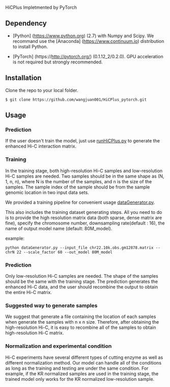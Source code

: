  HiCPlus
Impletmented by PyTorch 

## Dependency

* [Python] (https://www.python.org) (2.7) with Numpy and Scipy. We recommand use the  [Anaconda] (https://www.continuum.io) distribution to install Python. 

* [PyTorch] (https://http://pytorch.org/) (0.1.12_2/0.2.0). GPU acceleration is not required but strongly recommended. 

## Installation
Clone the repo to your local folder. 

```
$ git clone https://github.com/wangjuan001/HiCPlus_pytorch.git

```
## Usage

### Prediction
If the user doesn't train the model, just use [runHiCPlus.py](https://github.com/zhangyan32/HiCPlus_pytorch/blob/master/src/runHiCPlus.py) to generate the enhanced Hi-C interaction matrix. 


### Training
In the training stage, both high-resolution Hi-C samples and low-resolution Hi-C samples are needed. Two samples should be in the same shape as (N, 1, n, n), where N is the number of the samples, and n is the size of the samples. The sample index of the sample should be from the sample genomic location in two input data sets. 

We provided a training pipeline for convenient usage [dataGenerator.py](https://github.com/wangjuan001/HiCPlus_pytorch/blob/master/src/dataGenerator.py). 

This also includes the training dataset generating steps. All you need to do is to provide the high resolution matrix data (both sparse, dense matrix are fine), specify the chromosome number, downsampling rate(default : 16), the name of output model name (default: 80M_model).

example: 
```
python dataGenerator.py --input_file chr22.10k.obs.gm12878.matrix --chrN 22 --scale_factor 60 --out_model 80M_model

```
### Prediction
Only low-resolution Hi-C samples are needed. The shape of the samples should be the same with the training stage. The prediction generates the enhanced Hi-C data, and the user should recombine the output to obtain the entire Hi-C matrix. 

### Suggested way to generate samples
We suggest that generate a file containing the location of each samples when generate the samples with n x n size. Therefore, after obtaining the high-resolution Hi-C, it is easy to recombine all of the samples to obtain high-resolution Hi-C matrix. 

### Normalization and experimental condition
Hi-C experiments have several different types of cutting enzyme as well as different normalization method. Our model can handle all of the conditions as long as the training and testing are under the same condition. For example, if the KR normalized samples are used in the training stage, the trained model only works for the KR normalized low-resolution sample. 

